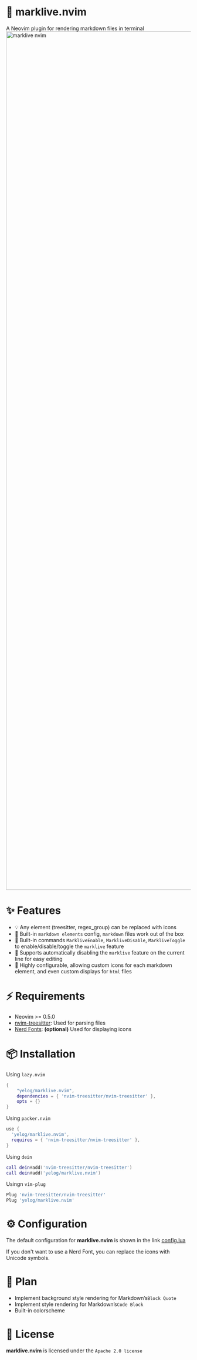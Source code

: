# 🚀 marklive.nvim

A Neovim plugin for rendering markdown files in terminal
<img width="2334" alt="marklive nvim" src="https://github.com/user-attachments/assets/51d2c2f6-f465-4f9c-85c7-018843b88c20">

# ✨ Features

- 💡 Any element (treesitter, regex_group) can be replaced with icons
- 💪 Built-in `markdown elements` config, `markdown` files work out of the box
- 💞 Built-in commands `MarkliveEnable`, `MarkliveDisable`, `MarkliveToggle` to enable/disable/toggle the `marklive` feature
- 🛴 Supports automatically disabling the `marklive` feature on the current line for easy editing
- 🔎 Highly configurable, allowing custom icons for each markdown element, and even custom displays for `html` files


# ⚡️ Requirements

- Neovim >= 0.5.0
- [nvim-treesitter](https://github.com/nvim-treesitter/nvim-treesitter): Used for parsing files
- [Nerd Fonts](https://www.nerdfonts.co/): **(optional)** Used for displaying icons

# 📦 Installation

Using `lazy.nvim`

```lua
{
    "yelog/marklive.nvim",
    dependencies = { 'nvim-treesitter/nvim-treesitter' },
    opts = {}
}
```

Using `packer.nvim`

```lua
use {
  'yelog/marklive.nvim',
  requires = { 'nvim-treesitter/nvim-treesitter' },
}
```

Using `dein`

```lua
call dein#add('nvim-treesitter/nvim-treesitter')
call dein#add('yelog/marklive.nvim')
```

Usingn `vim-plug`

```lua
Plug 'nvim-treesitter/nvim-treesitter'
Plug 'yelog/marklive.nvim'
```

# ⚙️ Configuration

The default configuration for **marklive.nvim** is shown in the link [config.lua](https://github.com/yelog/marklive.nvim)

If you don't want to use a Nerd Font, you can replace the icons with Unicode symbols.

# 📝 Plan


- Implement background style rendering for Markdown’s`Block Quote` 
- Implement style rendering for Markdown’s`Code Block`
- Built-in colorscheme

# 🔑 License

**marklive.nvim** is licensed under the `Apache 2.0 license`


